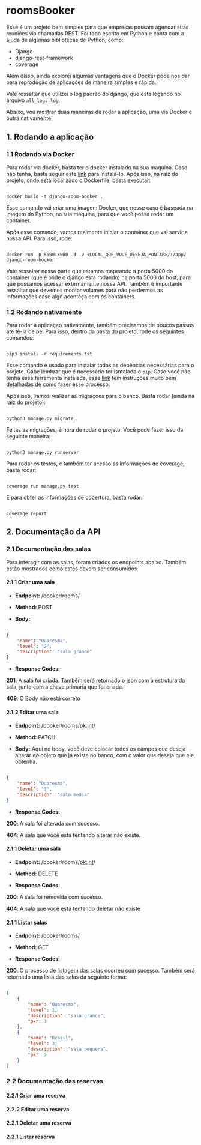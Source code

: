 # roomsBooker

Esse é um projeto bem simples para que empresas possam agendar suas reuniões via chamadas REST.
Foi todo escrito em Python e conta com a ajuda de algumas bibliotecas de Python, como:

- Django
- django-rest-framework
- coverage

Além disso, ainda explorei algumas vantagens que o Docker pode nos dar para reprodução de aplicações
de maneira simples e rápida.

Vale ressaltar que utilizei o log padrão do django, que está logando no arquivo ```all_logs.log```.

Abaixo, vou mostrar duas maneiras de rodar a aplicação, uma via Docker e outra nativamente:

## 1. Rodando a aplicação

### 1.1 Rodando via Docker

Para rodar via docker, basta ter o docker instalado na sua máquina. Caso não tenha, basta seguir este [link](https://docs.docker.com/install/#supported-platforms) para
instalá-lo. Após isso, na raiz do projeto, onde está localizado o Dockerfile, basta executar:

``` shell

docker build -t django-room-booker .

```

Esse comando vai criar uma imagem Docker, que nesse caso é baseada na imagem do Python, na sua máquina, para que você possa rodar um container.

Após esse comando, vamos realmente iniciar o container que vai servir a nossa API. Para isso, rode:

``` shell

docker run -p 5000:5000 -d -v <LOCAL_QUE_VOCE_DESEJA_MONTAR>/:/app/ django-room-booker

```

Vale ressaltar nessa parte que estamos mapeando a porta 5000 do container (que é onde o django esta rodando) na porta 5000 do host, para que possamos acessar externamente
nossa API. Também é importante ressaltar que devemos montar volumes para não perdermos as informações caso algo aconteça com os containers.

### 1.2 Rodando nativamente

Para rodar a aplicaçao nativamente, também precisamos de poucos passos até tê-la de pé. Para isso, dentro da pasta do projeto, rode os seguintes comandos:

``` shell

pip3 install -r requirements.txt

```

Esse comando é usado para instalar todas as depências necessárias para o projeto. Cabe lembrar que é necessário ter isntalado o ```pip```. Caso você não tenha essa ferramenta
instalada, esse [link](https://stackoverflow.com/questions/6587507/how-to-install-pip-with-python-3) tem instruções muito bem detalhadas de como fazer esse processo.

Após isso, vamos realizar as migrações para o banco. Basta rodar (ainda na raiz do projeto):

``` shell

python3 manage.py migrate

```

Feitas as migrações, é hora de rodar o projeto. Você pode fazer isso da seguinte maneira:

``` shell

python3 manage.py runserver

```

Para rodar os testes, e também ter acesso as informações de coverage, basta rodar:

``` shell

coverage run manage.py test

```

E para obter as informações de cobertura, basta rodar:

``` shell

coverage report

```

## 2. Documentação da API

### 2.1 Documentação das salas

Para interagir com as salas, foram criados os endpoints abaixo. Também estão mostrados como estes devem ser consumidos.

#### 2.1.1 Criar uma sala

- **Endpoint:** /booker/rooms/

- **Method:** POST

- **Body:**

``` json

{
    "name": "Quaresma",
    "level": "2",
    "description": "sala grande"
}

```

- **Response Codes:**

**201**: A sala foi criada. Também será retornado o json com a estrutura da sala, junto com a chave primaria que foi criada.

**409**: O Body não está correto

#### 2.1.2 Editar uma sala

- **Endpoint:** /booker/rooms/<pk:int>/

- **Method:** PATCH

- **Body:** Aqui no body, você deve colocar todos os campos que deseja alterar do objeto que já existe no banco, com o valor que deseja que ele obtenha.

``` json

{
    "name": "Quaresma",
    "level": "3",
    "description": "sala media"
}

```

- **Response Codes:**

**200**: A sala foi alterada com sucesso.

**404**: A sala que você está tentando alterar não existe.

#### 2.1.1 Deletar uma sala

- **Endpoint:** /booker/rooms/<pk:int>/

- **Method:** DELETE

- **Response Codes:**

**200**: A sala foi removida com sucesso.

**404**: A sala que você está tentando deletar não existe

#### 2.1.1 Listar salas

- **Endpoint:** /booker/rooms/

- **Method:** GET

- **Response Codes:**

**200**: O processo de listagem das salas ocorreu com sucesso. Também será retornado uma lista das salas da seguinte forma:

``` json

[
    {
        "name": "Quaresma",
        "level": 2,
        "description": "sala grande",
        "pk": 1
    },
    {
        "name": "Brasil",
        "level": 3,
        "description": "sala pequena",
        "pk": 2
    }
]

```

### 2.2 Documentação das reservas

#### 2.2.1 Criar uma reserva
#### 2.2.2 Editar uma reserva
#### 2.2.1 Deletar uma reserva
#### 2.2.1 Listar reserva